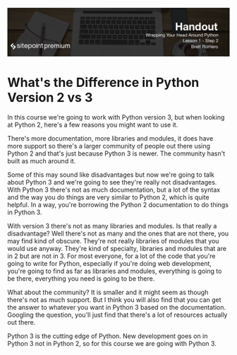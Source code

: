 ![](headings/1.2.png)

# What's the Difference in Python Version 2 vs 3

In this course we're going to work with Python version 3, but when looking at Python 2, here's a few reasons you might want to use it.

There's more documentation, more libraries and modules, it does have more support so there's a larger community of people out there using Python 2 and that's just because Python 3 is newer. The community hasn't built as much around it.

Some of this may sound like disadvantages but now we're going to talk about Python 3 and we're going to see they're really not disadvantages. With Python 3 there's not as much documentation, but a lot of the syntax and the way you do things are very similar to Python 2, which is quite helpful. In a way, you're borrowing the Python 2 documentation to do things in Python 3.

With version 3 there's not as many libraries and modules. Is that really a disadvantage? Well there's not as many and the ones that are not there, you may find kind of obscure. They're not really libraries of modules that you would use anyway. They're kind of specialty, libraries and modules that are in 2 but are not in 3. For most everyone, for a lot of the code that you're going to write for Python, especially if you're doing web development, you're going to find as far as libraries and modules, everything is going to be there, everything you need is going to be there.

What about the community? It is smaller and it might seem as though there's not as much support. But I think you will also find that you can get the answer to whatever you want in Python 3 based on the documentation. Googling the question, you'll just find that there's a lot of resources actually out there.

Python 3 is the cutting edge of Python. New development goes on in Python 3 not in Python 2, so for this course we are going with Python 3.